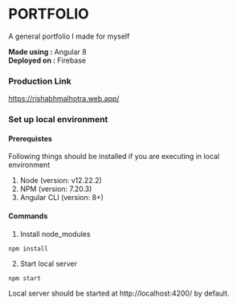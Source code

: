 # PORTFOLIO
A general portfolio I made for myself

**Made using :** Angular 8<br>
**Deployed on :** Firebase


### Production Link
https://rishabhmalhotra.web.app/

### Set up local environment
#### Prerequistes
Following things should be installed if you are executing in local environment
1. Node (version: v12.22.2)
2. NPM (version: 7.20.3)
3. Angular CLI (version: 8+)

#### Commands
1. Install node_modules
```
npm install
```
2. Start local server
```
npm start
```

Local server should be started at http://localhost:4200/ by default.
